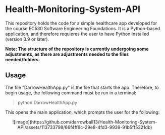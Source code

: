 # Health-Monitoring-System-API

This repository holds the code for a simple healthcare app developed for the course EC530 Software Engineering Foundations. It is a Python-based application, and therefore requieres the user to have Python installed (version 3.9 or later).

**Note: The structure of the repository is currently undergoing some adjustments, as there are adjustments needed to the files needed/folders.**

## Usage

The file "DarrowHealthApp.py" is the file that starts the app. Therefore, to begin usage, the following command must be run in a terminal:

> python DarrowHealthApp.py

This opens the main application, which prompts the user for the following:
<p align="center">
  ![image](https://github.com/darrowball13/Health-Monitoring-System-API/assets/113733798/66f4ff6c-29e8-4fd3-9939-91b5ff5321db)
</p>

